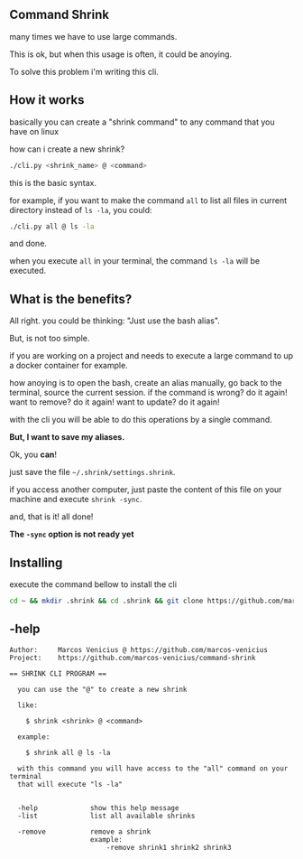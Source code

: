 ## Command Shrink

many times we have to use large commands.

This is ok, but when this usage is often, it could be anoying.


To solve this problem i'm writing this cli.


## How it works

basically you can create a "shrink command" to any command that you have on linux


how can i create a new shrink?


```bash
./cli.py <shrink_name> @ <command>
```

this is the basic syntax.

for example, if you want to make the command `all` to list all files in current directory instead of `ls -la`, you could:

```bash
./cli.py all @ ls -la
```

and done.

when you execute `all` in your terminal, the command `ls -la` will be executed.

## What is the benefits?

All right. you could be thinking: "Just use the bash alias".

But, is not too simple.

if you are working on a project and needs to execute a large command to up a docker container for example.

how anoying is to open the bash, create an alias manually, go back to the terminal, source the current session.
if the command is wrong? do it again!
want to remove? do it again!
want to update? do it again!

with the cli you will be able to do this operations by a single command.

**But, I want to save my aliases.**

Ok, you **can**!

just save the file `~/.shrink/settings.shrink`.

if you access another computer, just paste the content of this file on your machine and execute `shrink -sync`.

and, that is it! all done!

**The `-sync` option is not ready yet**

## Installing

execute the command bellow to install the cli

```bash
cd ~ && mkdir .shrink && cd .shrink && git clone https://github.com/marcos-venicius/command-shrink.git shrink && echo 'shrink() { ~/.shrink/shrink/cli.py "$@"; exec bash; }' >> ~/.bashrc && cd ~ && shrink -help
```

## -help

```console
Author:     Marcos Venicius @ https://github.com/marcos-venicius
Project:    https://github.com/marcos-venicius/command-shrink

== SHRINK CLI PROGRAM ==

  you can use the "@" to create a new shrink

  like:
    
    $ shrink <shrink> @ <command>

  example:

    $ shrink all @ ls -la

  with this command you will have access to the "all" command on your terminal
  that will execute "ls -la"


  -help             show this help message
  -list             list all available shrinks

  -remove           remove a shrink
                    example:
                        -remove shrink1 shrink2 shrink3
```
